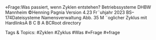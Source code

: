 ⋄Frage:Was passiert, wenn Zyklen entstehen?
Betriebssysteme DHBW Mannheim ©Henning Pagnia Version 4.23 Fr¨uhjahr 2023 BS–174Dateisysteme Namensverwaltung
Abb. 35 M ¨oglicher Zyklus mit HardlinksA B C
B A
BCRoot directory

   Tags & Topics:
   #Zyklen
   #Zyklus
   #Was
   #⋄Frage
   #⋄frage